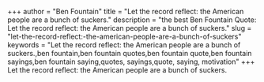 +++
author = "Ben Fountain"
title = "Let the record reflect: the American people are a bunch of suckers."
description = "the best Ben Fountain Quote: Let the record reflect: the American people are a bunch of suckers."
slug = "let-the-record-reflect:-the-american-people-are-a-bunch-of-suckers"
keywords = "Let the record reflect: the American people are a bunch of suckers.,ben fountain,ben fountain quotes,ben fountain quote,ben fountain sayings,ben fountain saying,quotes, sayings,quote, saying, motivation"
+++
Let the record reflect: the American people are a bunch of suckers.
